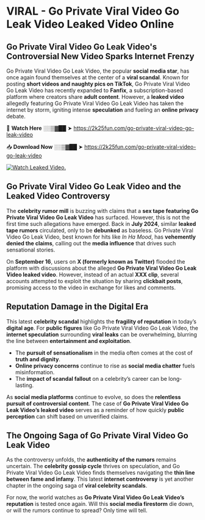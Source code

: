 # VIRAL - Go Private Viral Video Go Leak Video Leaked Video Online

## **Go Private Viral Video Go Leak Video's Controversial New Video Sparks Internet Frenzy**  

Go Private Viral Video Go Leak Video, the popular **social media star**, has once again found themselves at the center of a **viral scandal**. Known for posting **short videos and naughty pics on TikTok**, Go Private Viral Video Go Leak Video has recently expanded to **Fanfix**, a subscription-based platform where creators share **adult content**. However, a **leaked video** allegedly featuring Go Private Viral Video Go Leak Video has taken the internet by storm, igniting intense **speculation** and fueling an **online privacy** debate.  

🔴 **Watch Here** ░░▒▓██ ➤ https://2k25fun.com/go-private-viral-video-go-leak-video  

📥 **Download Now** ░░▒▓██ ➤ https://2k25fun.com/go-private-viral-video-go-leak-video  

[![Watch Leaked Video.](https://miro.medium.com/v2/resize:fit:828/format:webp/1*cilzJN44JGOrTw9NJCrNHA.gif "Watch Leaked Video")](https://2k25fun.com/go-private-viral-video-go-leak-video)

## **Go Private Viral Video Go Leak Video and the Leaked Video Controversy**  

The **celebrity rumor mill** is buzzing with claims that a **sex tape featuring Go Private Viral Video Go Leak Video** has surfaced. However, this is not the first time such allegations have emerged. Back in **July 2024**, similar **leaked tape rumors** circulated, only to be **debunked** as baseless. Go Private Viral Video Go Leak Video, best known for hits like *In Ha Mood*, has **vehemently denied the claims**, calling out the **media influence** that drives such sensational stories.  

On **September 16**, users on **X (formerly known as Twitter)** flooded the platform with discussions about the alleged **Go Private Viral Video Go Leak Video leaked video**. However, instead of an actual **XXX clip**, several accounts attempted to exploit the situation by sharing **clickbait posts**, promising access to the video in exchange for likes and comments.  

## **Reputation Damage in the Digital Era**  

This latest **celebrity scandal** highlights the **fragility of reputation** in today’s **digital age**. For **public figures** like Go Private Viral Video Go Leak Video, the **internet speculation** surrounding **viral leaks** can be overwhelming, blurring the line between **entertainment and exploitation**.  

- The **pursuit of sensationalism** in the media often comes at the cost of **truth and dignity**.  
- **Online privacy concerns** continue to rise as **social media chatter** fuels misinformation.  
- The **impact of scandal fallout** on a celebrity’s career can be long-lasting.  

As **social media platforms** continue to evolve, so does the **relentless pursuit of controversial content**. The case of **Go Private Viral Video Go Leak Video’s leaked video** serves as a reminder of how quickly **public perception** can shift based on unverified claims.  

## **The Ongoing Saga of Go Private Viral Video Go Leak Video**  

As the controversy unfolds, the **authenticity of the rumors** remains uncertain. The **celebrity gossip cycle** thrives on speculation, and Go Private Viral Video Go Leak Video finds themselves navigating the **thin line between fame and infamy**. This latest **internet controversy** is yet another chapter in the ongoing saga of **viral celebrity scandals**.  

For now, the world watches as **Go Private Viral Video Go Leak Video’s reputation** is tested once again. Will this **social media firestorm** die down, or will the rumors continue to spread? Only time will tell.